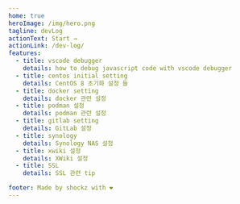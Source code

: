 ```yaml
---
home: true
heroImage: /img/hero.png
tagline: devLog
actionText: Start →
actionLink: /dev-log/
features:
  - title: vscode debugger
    details: how to debug javascript code with vscode debugger
  - title: centos initial setting
    details: CentOS 8 초기화 설정 들
  - title: docker setting
    details: docker 관련 설정
  - title: podman 설정
    details: podman 관련 설정
  - title: gitlab setting
    details: GitLab 설정
  - title: synology
    details: Synology NAS 설정
  - title: xwiki 설정
    details: XWiki 설정
  - title: SSL
    details: SSL 관련 tip

footer: Made by shockz with ❤️
---
```

